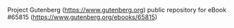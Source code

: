 Project Gutenberg (https://www.gutenberg.org) public repository for eBook #65815 (https://www.gutenberg.org/ebooks/65815)
